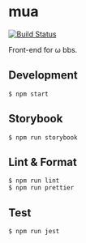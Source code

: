 # mua

[![Build Status](https://travis-ci.org/omega-bbs/mua.svg?branch=master)](https://travis-ci.org/omega-bbs/mua)

Front-end for ω bbs.

## Development

``` shell
$ npm start
```

## Storybook

``` shell
$ npm run storybook
```

## Lint & Format

``` shell
$ npm run lint
$ npm run prettier
```

## Test

``` shell
$ npm run jest
```
